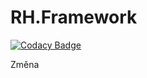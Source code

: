 # RH.Framework

[![Codacy Badge](https://app.codacy.com/project/badge/Grade/4338543895924911b5f37abc7f53ee0d)](https://www.codacy.com/manual/radek.hermann/RH.Framework?utm_source=github.com&amp;utm_medium=referral&amp;utm_content=RadekHermann/RH.Framework&amp;utm_campaign=Badge_Grade)

Změna